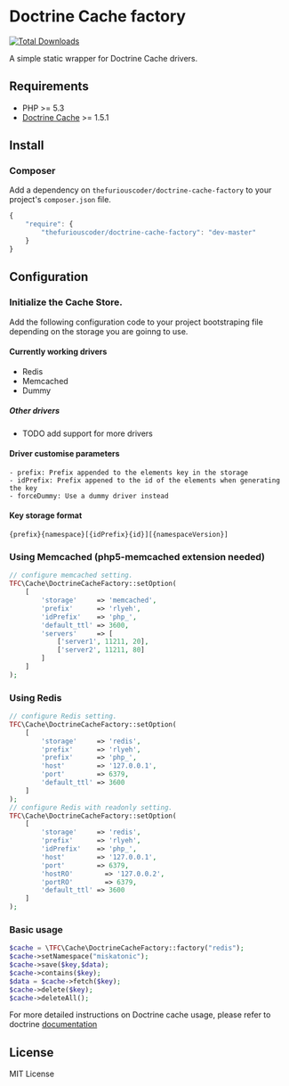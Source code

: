 Doctrine Cache factory
==========================
[![Total Downloads](https://poser.pugx.org/thefuriouscoder/doctrine-cache-factory/downloads.png)](https://packagist.org/packages/thefuriouscoder/doctrine-cache-factory)

A simple static wrapper for Doctrine Cache drivers.

Requirements
------------
- PHP >= 5.3
- [Doctrine Cache](https://github.com/doctrine/cache) >= 1.5.1


Install
-------

### Composer

Add a dependency on `thefuriouscoder/doctrine-cache-factory` to your project's `composer.json` file.

```javascript
{
    "require": {
        "thefuriouscoder/doctrine-cache-factory": "dev-master"
    }
}
```

Configuration
-------------

### Initialize the Cache Store.

Add the following configuration code to your project bootstraping file depending on the storage you are goinng to use.

#### Currently working drivers
- Redis
- Memcached
- Dummy
##### Other drivers
- TODO add support for more drivers

#### Driver customise parameters
```
- prefix: Prefix appended to the elements key in the storage
- idPrefix: Prefix appened to the id of the elements when generating the key
- forceDummy: Use a dummy driver instead
```

#### Key storage format

```
{prefix}{namespace}[{idPrefix}{id}][{namespaceVersion}]
```

### Using Memcached (php5-memcached extension needed)
```php
// configure memcached setting.
TFC\Cache\DoctrineCacheFactory::setOption(
    [
        'storage'     => 'memcached',
        'prefix'      => 'rlyeh',
        'idPrefix'    => 'php_',
        'default_ttl' => 3600,
        'servers'     => [
            ['server1', 11211, 20],
            ['server2', 11211, 80]
        ]
    ]
);

```

### Using Redis
```php
// configure Redis setting.
TFC\Cache\DoctrineCacheFactory::setOption(
    [
        'storage'     => 'redis',
        'prefix'      => 'rlyeh',
        'prefix'      => 'php_',
        'host'        => '127.0.0.1',
        'port'        => 6379,
        'default_ttl' => 3600
    ]
);
// configure Redis with readonly setting.
TFC\Cache\DoctrineCacheFactory::setOption(
    [
        'storage'     => 'redis',
        'prefix'      => 'rlyeh',
        'idPrefix'    => 'php_',
        'host'        => '127.0.0.1',
        'port'        => 6379,
        'hostRO'        => '127.0.0.2',
        'portRO'        => 6379,
        'default_ttl' => 3600
    ]
);

```

### Basic usage

```php
$cache = \TFC\Cache\DoctrineCacheFactory::factory("redis");
$cache->setNamespace("miskatonic");
$cache->save($key,$data);
$cache->contains($key);
$data = $cache->fetch($key);
$cache->delete($key);
$cache->deleteAll();

```

For more detailed instructions on Doctrine cache usage, please refer to doctrine [documentation](http://doctrine-orm.readthedocs.org/projects/doctrine-orm/en/latest/reference/caching.html)

License
-------

MIT License
